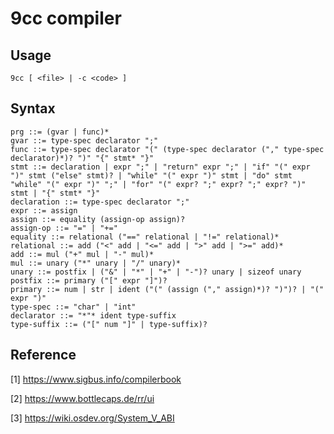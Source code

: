 # 9cc compiler


## Usage
```
9cc [ <file> | -c <code> ]
```


## Syntax
```
prg ::= (gvar | func)*
gvar ::= type-spec declarator ";"
func ::= type-spec declarator "(" (type-spec declarator ("," type-spec declarator)*)? ")" "{" stmt* "}"
stmt ::= declaration | expr ";" | "return" expr ";" | "if" "(" expr ")" stmt ("else" stmt)? | "while" "(" expr ")" stmt | "do" stmt "while" "(" expr ")" ";" | "for" "(" expr? ";" expr? ";" expr? ")" stmt | "{" stmt* "}"
declaration ::= type-spec declarator ";"
expr ::= assign
assign ::= equality (assign-op assign)?
assign-op ::= "=" | "+="
equality ::= relational ("==" relational | "!=" relational)*
relational ::= add ("<" add | "<=" add | ">" add | ">=" add)*
add ::= mul ("+" mul | "-" mul)*
mul ::= unary ("*" unary | "/" unary)*
unary ::= postfix | ("&" | "*" | "+" | "-")? unary | sizeof unary
postfix ::= primary ("[" expr "]")?
primary ::= num | str | ident ("(" (assign ("," assign)*)? ")")? | "(" expr ")"
type-spec ::= "char" | "int"
declarator ::= "*"* ident type-suffix
type-suffix ::= ("[" num "]" | type-suffix)?
```


## Reference
[1] https://www.sigbus.info/compilerbook

[2] https://www.bottlecaps.de/rr/ui

[3] https://wiki.osdev.org/System_V_ABI